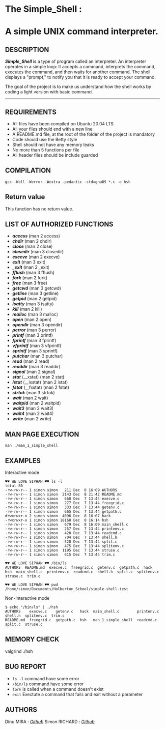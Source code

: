 # The Simple_Shell :
# A simple UNIX command interpreter.

## DESCRIPTION

__*Simple_Shell*__ is a type of program called an interpreter. An interpreter operates in a simple loop: It accepts a command, interprets the command, executes the command, and then waits for another command. The shell displays a "prompt," to notify you that it is ready to accept your command. 

The goal of the project is to make us understand how the shell works by coding a light version with basic command.

***

## REQUIREMENTS

* All files have been compiled on Ubuntu 20.04 LTS
* All your files should end with a new line
* A README.md file, at the root of the folder of the project is mandatory
* Code should use the Betty style
* Shell should not have any memory leaks
* No more than 5 functions per file
* All header files should be include guarded

## COMPILATION
```gcc -Wall -Werror -Wextra -pedantic -std=gnu89 *.c -o hsh```

## Return value
This function has no return value.


## LIST OF AUTHORIZED FUNCTIONS
* ***access*** (man 2 access)
* ***chdir*** (man 2 chdir)
* ***close*** (man 2 close)
* ***closedir*** (man 3 closedir)
* ***execve*** (man 2 execve)
* ***exit*** (man 3 exit)
* ***_exit*** (man 2 _exit)
* ***fflush*** (man 3 fflush)
* ***fork*** (man 2 fork)
* ***free*** (man 3 free)
* ***getcwd*** (man 3 getcwd)
* ***getline*** (man 3 getline)
* ***getpid*** (man 2 getpid)
* ***isatty*** (man 3 isatty)
* ***kill*** (man 2 kill)
* ***malloc*** (man 3 malloc)
* ***open*** (man 2 open)
* ***opendir*** (man 3 opendir)
* ***perror*** (man 3 perror)
* ***printf*** (man 3 printf)
* ***fprintf*** (man 3 fprintf)
* ***vfprintf*** (man 3 vfprintf)
* ***sprintf*** (man 3 sprintf)
* ***putchar*** (man 3 putchar)
* ***read*** (man 2 read)
* ***readdir*** (man 3 readdir)
* ***signal*** (man 2 signal)
* ***stat*** (__xstat) (man 2 stat)
* ***lstat*** (__lxstat) (man 2 lstat)
* ***fstat*** (__fxstat) (man 2 fstat)
* ***strtok*** (man 3 strtok)
* ***wait*** (man 2 wait)
* ***waitpid*** (man 2 waitpid)
* ***wait3*** (man 2 wait3)
* ***wait4*** (man 2 wait4)
* ***write*** (man 2 write)

## MAN PAGE EXECUTION
```man ./man_1_simple_shell```

## EXAMPLES
Interactive mode
```
♥♥ WE LOVE SIPHAN ♥♥ ls -l
total 80
-rw-rw-r-- 1 simon simon   211 Dec  8 16:09 AUTHORS
-rw-rw-r-- 1 simon simon  2143 Dec  8 21:42 README.md
-rw-rw-r-- 1 simon simon   660 Dec  7 13:44 execve.c
-rw-rw-r-- 1 simon simon   277 Dec  7 13:44 freegrid.c
-rw-rw-r-- 1 simon simon   333 Dec  7 13:44 getenv.c
-rw-rw-r-- 1 simon simon   665 Dec  7 13:44 getpath.c
drwxrwxr-x 2 simon simon  4096 Dec  8 16:07 hack
-rwxrwxr-x 1 simon simon 18168 Dec  8 16:14 hsh
-rw-rw-r-- 1 simon simon   679 Dec  8 16:09 main_shell.c
-rw-rw-r-- 1 simon simon   257 Dec  7 13:44 printenv.c
-rw-rw-r-- 1 simon simon   420 Dec  7 13:44 readcmd.c
-rw-rw-r-- 1 simon simon   704 Dec  7 13:44 shell.h
-rw-rw-r-- 1 simon simon   520 Dec  7 13:44 split.c
-rw-rw-r-- 1 simon simon   475 Dec  7 13:44 splitenv.c
-rw-rw-r-- 1 simon simon  1195 Dec  7 13:44 struse.c
-rw-rw-r-- 1 simon simon   615 Dec  7 13:44 trim.c

♥♥ WE LOVE SIPHAN ♥♥ /bin/ls
AUTHORS  README.md  execve.c  freegrid.c  getenv.c  getpath.c  hack  hsh  main_shell.c	printenv.c  readcmd.c  shell.h	split.c  splitenv.c  struse.c  trim.c

♥♥ WE LOVE SIPHAN ♥♥ pwd
/home/simon/Documents/Holberton_School/simple-shell-test
```
Non-interactive mode
```
$ echo "/bin/ls" | ./hsh
AUTHORS    execve.c    getenv.c   hack	main_shell.c	    printenv.c	shell.h  splitenv.c  trim.c
README.md  freegrid.c  getpath.c  hsh	man_1_simple_shell  readcmd.c	split.c  struse.c

```

## MEMORY CHECK
valgrind ./hsh

## BUG REPORT
* ```ls -l``` command have some error
* ```/bin/ls``` command have some error
* ```fork``` is called when a command doesn't exist
* ```exit``` Exectute a command that fails and exit without a parameter

## AUTHORS
Dinu MIRA : *[Github](https://github.com/EXTRADEEN)*
Simon RICHARD : *[Github](https://github.com/simonrichard-dev)*
